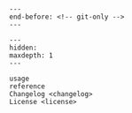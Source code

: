 ```{include} ../README.md
---
end-before: <!-- git-only -->
---
```

[license]: license
[command-line reference]: usage

```{toctree}
---
hidden:
maxdepth: 1
---

usage
reference
Changelog <changelog>
License <license>
```
